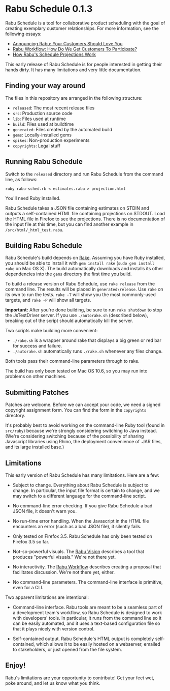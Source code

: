 Rabu Schedule 0.1.3
===================

Rabu Schedule is a tool for collaborative product scheduling with the goal of creating exemplary customer relationships. For more information, see the following essays:

* [Announcing Rabu: Your Customers Should Love You](http://jamesshore.com/Blog/Announcing-Rabu.html)
* [Rabu Workflow: How Do We Get Customers To Participate?](http://jamesshore.com/Blog/Rabu/Rabu-Workflow.html)
* [How Rabu's Schedule Projections Work](http://jamesshore.com/Blog/Rabu/How-Rabus-Schedule-Projections-Work.html)

This early release of Rabu Schedule is for people interested in getting their hands dirty. It has many limitations and very little documentation.


Finding your way around
-----------------------

The files in this repository are arranged in the following structure:

- `released`: The most recent release files
- `src`: Production source code
- `lib`: Files used at runtime
- `build`: Files used at buildtime
- `generated`: Files created by the automated build
- `gems`: Locally-installed gems
- `spikes`: Non-production experiments
- `copyrights`: Legal stuff


Running Rabu Schedule
---------------------

Switch to the `released` directory and run Rabu Schedule from the command line, as follows:

	ruby rabu-sched.rb < estimates.rabu > projection.html

You'll need Ruby installed.

Rabu Schedule takes a JSON file containing estimates on STDIN and outputs a self-contained HTML file containing projections on STDOUT. Load the HTML file in Firefox to see the projections. There is no documentation of the input file at this time, but you can find another example in `/src/html/_html_test.rabu`.


Building Rabu Schedule
----------------------

Rabu Schedule's build depends on [Rake](http://rake.rubyforge.org/). Assuming you have Ruby installed, you should be able to install it with `gem install rake` (`sudo gem install rake` on Mac OS X). The build automatically downloads and installs its other dependencies into the `gems` directory the first time you build.
	
To build a release version of Rabu Schedule, use `rake release` from the command line. The results will be placed in `generated\release`. Use `rake` on its own to run the tests. `rake -T` will show you the most commonly-used targets, and `rake -P` will show all targets.

**Important:** After you're done building, be sure to run `rake shutdown` to stop the JsTestDriver server. If you use `./autorake.sh` (described below), breaking out of the script should automatically kill the server.

Two scripts make building more convenient:

- `./rake.sh` is a wrapper around rake that displays a big green or red bar for success and failure.
- `./autorake.sh` automatically runs `./rake.sh` whenever any files change.

Both tools pass their command-line parameters through to rake.

The build has only been tested on Mac OS 10.6, so you may run into problems on other machines.


Submitting Patches
------------------

Patches are welcome. Before we can accept your code, we need a signed copyright assignment form. You can find the form in the `copyrights` directory.

It's probably best to avoid working on the command-line Ruby tool (found in `src/ruby`) because we're strongly considering switching to Java instead. (We're considering switching because of the possibility of sharing Javascript libraries using Rhino, the deployment convenience of .JAR files, and its large installed base.)


Limitations
-----------

This early version of Rabu Schedule has many limitations. Here are a few:

- Subject to change. Everything about Rabu Schedule is subject to change. In particular, the input file format is certain to change, and we may switch to a different language for the command-line script.

- No command-line error checking. If you give Rabu Schedule a bad JSON file, it doesn't warn you.

- No run-time error handling. When the Javascript in the HTML file encounters an error (such as a bad JSON file), it silently fails.

- Only tested on Firefox 3.5. Rabu Schedule has only been tested on Firefox 3.5 so far.

- Not-so-powerful visuals. The [Rabu Vision](http://jamesshore.com/Blog/Announcing-Rabu.html) describes a tool that produces "powerful visuals." We're not there yet.

- No interactivity. The [Rabu Workflow](http://jamesshore.com/Blog/Rabu/Rabu-Workflow.html) describes creating a proposal that facilitates discussion. We're not there yet, either.

- No command-line parameters. The command-line interface is primitive, even for a CLI.

Two apparent limitations are intentional:

- Command-line interface. Rabu tools are meant to be a seamless part of a development team's workflow, so Rabu Schedule is designed to work with developers' tools. In particular, it runs from the command line so it can be easily automated, and it uses a text-based configuration file so that it plays nicely with version control.

- Self-contained output. Rabu Schedule's HTML output is completely self-contained, which allows it to be easily hosted on a webserver, emailed to stakeholders, or just opened from the file system.


Enjoy!
------

Rabu's limitations are your opportunity to contribute! Get your feet wet, poke around, and let us know what you think.
